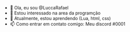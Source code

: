 - 👋 Ola, eu sou @LuccaRafael
- 👀 Estou interessado na area da programção
- 🌱 Atualmente, estou aprendendo (Lua, html, css)
- 📫 Como entrar em contato comigo: Meu discord </Rafael>#0001

